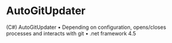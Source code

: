 AutoGitUpdater
==============
(C#) AutoGitUpdater
•	Depending on configuration, opens/closes processes and interacts with git 
•	.net framework 4.5
